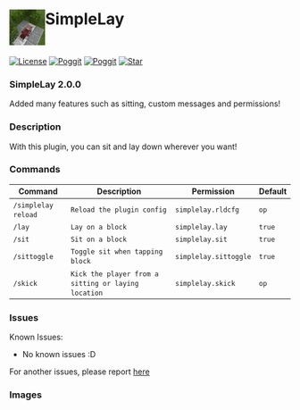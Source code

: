 <h1>SimpleLay<img src="https://github.com/brokiem/SimpleLay/blob/master/assets/logo.PNG" height="64" width="64" align="left" alt=""></h1><br>

[![License](https://img.shields.io/github/license/brokiem/SimpleLay)](https://github.com/brokiem/SimpleLay)
[![Poggit](https://poggit.pmmp.io/shield.state/SimpleLay)](https://poggit.pmmp.io/p/SimpleLay)
[![Poggit](https://poggit.pmmp.io/shield.dl.total/SimpleLay)](https://poggit.pmmp.io/p/SimpleLay)
[![Star](https://img.shields.io/github/stars/brokiem/SimpleLay)](https://github.com/brokiem/SimpleLay/stargazers) <br>

### SimpleLay 2.0.0
Added many features such as sitting, custom messages and permissions!

### Description

With this plugin, you can sit and lay down wherever you want!

### Commands
| Command | Description | Permission | Default |
| --- | --- | --- | --- |
| ```/simplelay reload``` | ```Reload the plugin config``` | ```simplelay.rldcfg``` | ```op``` |
| ```/lay``` | ```Lay on a block``` | ```simplelay.lay``` | ```true``` |
| ```/sit``` | ```Sit on a block``` | ```simplelay.sit``` | ```true``` |
| ```/sittoggle``` | ```Toggle sit when tapping block``` | ```simplelay.sittoggle``` | ```true``` |
| ```/skick``` | ```Kick the player from a sitting or laying location``` | ```simplelay.skick``` | ```op``` |

### Issues
Known Issues: 
- No known issues :D

For another issues, please report [here](https://github.com/brokiem/SimpleLay/issues/new)

### Images
<img src="https://github.com/brokiem/SimpleLay/blob/master/assets/laying1.PNG" alt="">
<img src="https://github.com/brokiem/SimpleLay/blob/master/assets/sit1.PNG" alt="">
